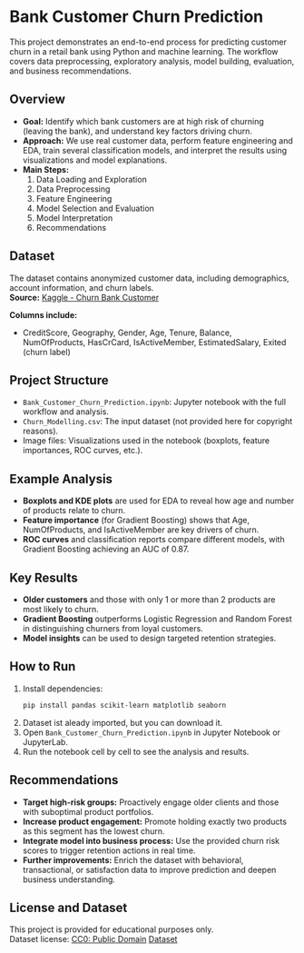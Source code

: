 # Bank Customer Churn Prediction

This project demonstrates an end-to-end process for predicting customer churn in a retail bank using Python and machine learning. The workflow covers data preprocessing, exploratory analysis, model building, evaluation, and business recommendations.

## Overview

- **Goal:** Identify which bank customers are at high risk of churning (leaving the bank), and understand key factors driving churn.
- **Approach:** We use real customer data, perform feature engineering and EDA, train several classification models, and interpret the results using visualizations and model explanations.
- **Main Steps:**
  1. Data Loading and Exploration
  2. Data Preprocessing
  3. Feature Engineering
  4. Model Selection and Evaluation
  5. Model Interpretation
  6. Recommendations

## Dataset

The dataset contains anonymized customer data, including demographics, account information, and churn labels.  
**Source:** [Kaggle - Churn Bank Customer](https://www.kaggle.com/datasets/kartiksaini18/churn-bank-customer/data)

**Columns include:**
- CreditScore, Geography, Gender, Age, Tenure, Balance, NumOfProducts, HasCrCard, IsActiveMember, EstimatedSalary, Exited (churn label)

## Project Structure

- `Bank_Customer_Churn_Prediction.ipynb`: Jupyter notebook with the full workflow and analysis.
- `Churn_Modelling.csv`: The input dataset (not provided here for copyright reasons).
- Image files: Visualizations used in the notebook (boxplots, feature importances, ROC curves, etc.).

## Example Analysis

- **Boxplots and KDE plots** are used for EDA to reveal how age and number of products relate to churn.
- **Feature importance** (for Gradient Boosting) shows that Age, NumOfProducts, and IsActiveMember are key drivers of churn.
- **ROC curves** and classification reports compare different models, with Gradient Boosting achieving an AUC of 0.87.

## Key Results

- **Older customers** and those with only 1 or more than 2 products are most likely to churn.
- **Gradient Boosting** outperforms Logistic Regression and Random Forest in distinguishing churners from loyal customers.
- **Model insights** can be used to design targeted retention strategies.

## How to Run

1. Install dependencies:
    ```bash
    pip install pandas scikit-learn matplotlib seaborn
    ```
2. Dataset ist aleady imported, but you can download it.
3. Open `Bank_Customer_Churn_Prediction.ipynb` in Jupyter Notebook or JupyterLab.
4. Run the notebook cell by cell to see the analysis and results.

## Recommendations

- **Target high-risk groups:** Proactively engage older clients and those with suboptimal product portfolios.
- **Increase product engagement:** Promote holding exactly two products as this segment has the lowest churn.
- **Integrate model into business process:** Use the provided churn risk scores to trigger retention actions in real time.
- **Further improvements:** Enrich the dataset with behavioral, transactional, or satisfaction data to improve prediction and deepen business understanding.

## License and Dataset

This project is provided for educational purposes only.  
Dataset license: [CC0: Public Domain](https://creativecommons.org/publicdomain/zero/1.0/)
[Dataset](https://www.kaggle.com/datasets/kartiksaini18/churn-bank-customer/data)
